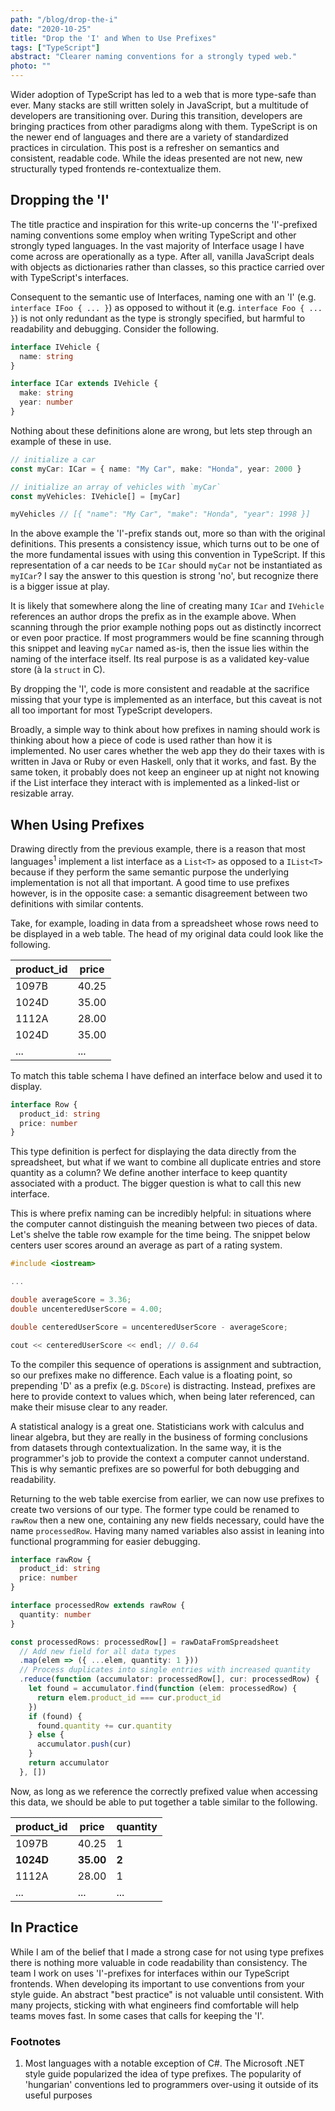 ```yaml
---
path: "/blog/drop-the-i"
date: "2020-10-25"
title: "Drop the 'I' and When to Use Prefixes"
tags: ["TypeScript"]
abstract: "Clearer naming conventions for a strongly typed web."
photo: ""
---
```


Wider adoption of TypeScript has led to a web that is more type-safe than ever. Many stacks are still written solely in JavaScript, but a multitude of developers are transitioning over. During this transition, developers are bringing practices from other paradigms along with them. TypeScript is on the newer end of languages and there are a variety of standardized practices in circulation. This post is a refresher on semantics and consistent, readable code. While the ideas presented are not new, new structurally typed frontends re-contextualize them.

## Dropping the 'I'

The title practice and inspiration for this write-up concerns the 'I'-prefixed naming conventions some employ when writing TypeScript and other strongly typed languages. In the vast majority of Interface usage I have come across are operationally as a type. After all, vanilla JavaScript deals with objects as dictionaries rather than classes, so this practice carried over with TypeScript's interfaces.

Consequent to the semantic use of Interfaces, naming one with an 'I' (e.g. `interface IFoo { ... }`) as opposed to without it (e.g. `interface Foo { ... }`) is not only redundant as the type is strongly specified, but harmful to readability and debugging. Consider the following.

```typescript
interface IVehicle {
  name: string
}

interface ICar extends IVehicle {
  make: string
  year: number
}
```

Nothing about these definitions alone are wrong, but lets step through an example of these in use.

```typescript
// initialize a car
const myCar: ICar = { name: "My Car", make: "Honda", year: 2000 }

// initialize an array of vehicles with `myCar`
const myVehicles: IVehicle[] = [myCar]

myVehicles // [{ "name": "My Car", "make": "Honda", "year": 1998 }]
```

In the above example the 'I'-prefix stands out, more so than with the original definitions. This presents a consistency issue, which turns out to be one of the more fundamental issues with using this convention in TypeScript. If this representation of a car needs to be `ICar` should `myCar` not be instantiated as `myICar`? I say the answer to this question is strong 'no', but recognize there is a bigger issue at play.

It is likely that somewhere along the line of creating many `ICar` and `IVehicle` references an author drops the prefix as in the example above. When scanning through the prior example nothing pops out as distinctly incorrect or even poor practice. If most programmers would be fine scanning through this snippet and leaving `myCar` named as-is, then the issue lies within the naming of the interface itself. Its real purpose is as a validated key-value store (à la `struct` in C).

By dropping the 'I', code is more consistent and readable at the sacrifice missing that your type is implemented as an interface, but this caveat is not all too important for most TypeScript developers.

Broadly, a simple way to think about how prefixes in naming should work is thinking about how a piece of code is used rather than how it is implemented. No user cares whether the web app they do their taxes with is written in Java or Ruby or even Haskell, only that it works, and fast. By the same token, it probably does not keep an engineer up at night not knowing if the List interface they interact with is implemented as a linked-list or resizable array.

## When Using Prefixes

Drawing directly from the previous example, there is a reason that most languages<sup>1</sup> implement a list interface as a `List<T>` as opposed to a `IList<T>` because if they perform the same semantic purpose the underlying implementation is not all that important. A good time to use prefixes however, is in the opposite case: a semantic disagreement between two definitions with similar contents.

Take, for example, loading in data from a spreadsheet whose rows need to be displayed in a web table. The head of my original data could look like the following.

| product_id | price |
| ---------- | ----- |
| 1097B      | 40.25 |
| 1024D      | 35.00 |
| 1112A      | 28.00 |
| 1024D      | 35.00 |
| ...        | ...   |

To match this table schema I have defined an interface below and used it to display.

```typescript
interface Row {
  product_id: string
  price: number
}
```

This type definition is perfect for displaying the data directly from the spreadsheet, but what if we want to combine all duplicate entries and store quantity as a column? We define another interface to keep quantity associated with a product. The bigger question is what to call this new interface.

This is where prefix naming can be incredibly helpful: in situations where the computer cannot distinguish the meaning between two pieces of data. Let's shelve the table row example for the time being. The snippet below centers user scores around an average as part of a rating system.

```cpp
#include <iostream>

...

double averageScore = 3.36;
double uncenteredUserScore = 4.00;

double centeredUserScore = uncenteredUserScore - averageScore;

cout << centeredUserScore << endl; // 0.64
```

To the compiler this sequence of operations is assignment and subtraction, so our prefixes make no difference. Each value is a floating point, so prepending 'D' as a prefix (e.g. `DScore`) is distracting. Instead, prefixes are here to provide context to values which, when being later referenced, can make their misuse clear to any reader.

A statistical analogy is a great one. Statisticians work with calculus and linear algebra, but they are really in the business of forming conclusions from datasets through contextualization. In the same way, it is the programmer's job to provide the context a computer cannot understand. This is why semantic prefixes are so powerful for both debugging and readability.

Returning to the web table exercise from earlier, we can now use prefixes to create two versions of our type. The former type could be renamed to `rawRow` then a new one, containing any new fields necessary, could have the name `processedRow`. Having many named variables also assist in leaning into functional programming for easier debugging.

```typescript
interface rawRow {
  product_id: string
  price: number
}

interface processedRow extends rawRow {
  quantity: number
}

const processedRows: processedRow[] = rawDataFromSpreadsheet
  // Add new field for all data types
  .map(elem => ({ ...elem, quantity: 1 }))
  // Process duplicates into single entries with increased quantity
  .reduce(function (accumulator: processedRow[], cur: processedRow) {
    let found = accumulator.find(function (elem: processedRow) {
      return elem.product_id === cur.product_id
    })
    if (found) {
      found.quantity += cur.quantity
    } else {
      accumulator.push(cur)
    }
    return accumulator
  }, [])
```

Now, as long as we reference the correctly prefixed value when accessing this data, we should be able to put together a table similar to the following.

| product_id | price     | quantity |
| ---------- | --------- | -------- |
| 1097B      | 40.25     | 1        |
| **1024D**  | **35.00** | **2**    |
| 1112A      | 28.00     | 1        |
| ...        | ...       | ...      |

## In Practice

While I am of the belief that I made a strong case for not using type prefixes there is nothing more valuable in code readability than consistency. The team I work on uses 'I'-prefixes for interfaces within our TypeScript frontends. When developing its important to use conventions from your style guide. An abstract "best practice" is not valuable until consistent. With many projects, sticking with what engineers find comfortable will help teams moves fast. In some cases that calls for keeping the 'I'.

### Footnotes

1. Most languages with a notable exception of C#. The Microsoft .NET style guide popularized the idea of type prefixes. The popularity of 'hungarian' conventions led to programmers over-using it outside of its useful purposes
